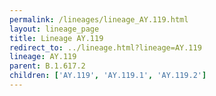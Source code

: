 ```yaml
---
permalink: /lineages/lineage_AY.119.html
layout: lineage_page
title: Lineage AY.119
redirect_to: ../lineage.html?lineage=AY.119
lineage: AY.119
parent: B.1.617.2
children: ['AY.119', 'AY.119.1', 'AY.119.2']
---
```

